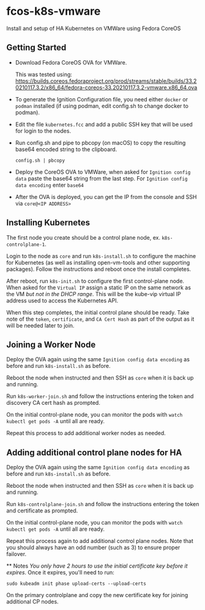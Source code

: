 # fcos-k8s-vmware
Install and setup of HA Kubernetes on VMWare using Fedora CoreOS

## Getting Started

* Download Fedora CoreOS OVA for VMWare. 

  This was tested using: https://builds.coreos.fedoraproject.org/prod/streams/stable/builds/33.20210117.3.2/x86_64/fedora-coreos-33.20210117.3.2-vmware.x86_64.ova

* To generate the Ignition Configuration file, you need either `docker` or `podman` installed (if using podman, edit config.sh to change docker to podman).
  
* Edit the file `kubernetes.fcc` and add a public SSH key that will be used for login to the nodes.

* Run config.sh and pipe to pbcopy (on macOS) to copy the resulting base64 encoded string to the clipboard.
  ```
  config.sh | pbcopy
  ```
  
* Deploy the CoreOS OVA to VMWare, when asked for `Ignition config data` paste the base64 string from the last step. For `Ignition config data encoding`
  enter `base64`
  
* After the OVA is deployed, you can get the IP from the console and SSH via `core@<IP ADDRESS>`

## Installing Kubernetes

The first node you create should be a control plane node, ex. `k8s-controlplane-1`.

Login to the node as `core` and run `k8s-install.sh` to configure the machine for Kubernetes (as well as installing open-vm-tools and other supporting packages). Follow the instructions and reboot once the install completes.

After reboot, run `k8s-init.sh` to configure the first control-plane node. When asked for the `Virtual IP` assign a static IP on the same network as the VM *but not in the DHCP range*. This will be the kube-vip virtual IP address used to access the Kubernetes API.

When this step completes, the initial control plane should be ready. Take note of the `token`, `certificate`, and `CA Cert Hash` as part of the output as it will be needed later to join.

## Joining a Worker Node

Deploy the OVA again using the same `Ignition config data encoding` as before and run `k8s-install.sh` as before.

Reboot the node when instructed and then SSH as `core` when it is back up and running.

Run `k8s-worker-join.sh` and follow the instructions entering the token and discovery CA cert hash as prompted.

On the initial control-plane node, you can monitor the pods with `watch kubectl get pods -A` until all are ready.

Repeat this process to add additional worker nodes as needed.

## Adding additional control plane nodes for HA

Deploy the OVA again using the same `Ignition config data encoding` as before and run `k8s-install.sh` as before.

Reboot the node when instructed and then SSH as `core` when it is back up and running.

Run `k8s-controlplane-join.sh` and follow the instructions entering the token and certificate as prompted.

On the initial control-plane node, you can monitor the pods with `watch kubectl get pods -A` until all are ready.

Repeat this process again to add additional control plane nodes. Note that you should always have an odd number (such as 3) to ensure proper failover.

** Notes
*You only have 2 hours to use the initial certificate key before it expires*. Once it expires, you'll need to run:
```
sudo kubeadm init phase upload-certs --upload-certs
```
On the primary controlplane and copy the new certificate key for joining additional CP nodes.
